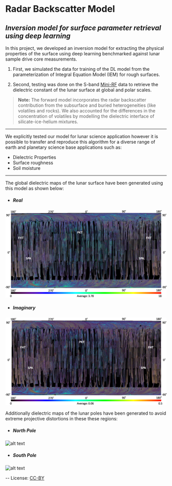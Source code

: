 # Radar Backscatter Model
_Inversion model for surface parameter retrieval using deep learning_
---
In this project, we developed an inversion model for extracting the physical
 properties of the surface using deep learning benchmarked against lunar
  sample drive core measurements. 
1. First, we simulated the data for training of the DL model from the
 parameterization of Integral Equation Model (IEM) for rough surfaces. 
  
2. Second, testing was done on the S-band [Mini-RF](https://pds-geosciences.wustl.edu/missions/lro/mrf.htm)  data to retrieve the
  dielectric constant of the lunar surface at global and polar scales.
  
> **Note:** The forward model incorporates the radar backscatter contribution
> from
> the
> subsurface and buried heterogeneities (like volatiles and rocks). We also
> accounted for the differences in the concentration of volatiles by
> modelling the dielectric interface of silicate-ice-helium mixtures.
---
We explicitly tested our model for lunar science application however it is
 possible to transfer and reproduce this algorithm for a diverse range of
earth and planetary science base applications such as:
   * Dielectric Properties
   * Surface roughness 
   * Soil moisture
---
The global dielectric maps of the lunar surface have been generated using
 this model as shown below:
 * ##### Real
 ![alt text](artworks/Global_RealPart.png)
 * ##### Imaginary
 ![alt text](artworks/Global_ImaginaryPart.png)
 
 
Additionally dielectric maps of the lunar poles have been generated to avoid
  extreme projective distortions in these these regions:
 * ##### North Pole
 ![alt text](artworks/NP.png)
 * ##### South Pole
 ![alt text](artworks/SP.png)
 
 --
 License: [CC-BY](https://creativecommons.org/licenses/by/3.0/)
